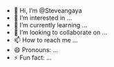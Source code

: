 - 👋 Hi, I’m @Steveangaya
- 👀 I’m interested in ...
- 🌱 I’m currently learning ...
- 💞️ I’m looking to collaborate on ...
- 📫 How to reach me ...
- 😄 Pronouns: ...
- ⚡ Fun fact: ...

<!---
Steveangaya/Steveangaya is a ✨ special ✨ repository because its `README.md` (this file) appears on your GitHub profile.
You can click the Preview link to take a look at your changes.
--->
